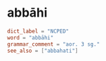 # abbāhi

``` toml
dict_label = "NCPED"
word = "abbāhi"
grammar_comment = "aor. 3 sg."
see_also = ["abbahati"]
```

